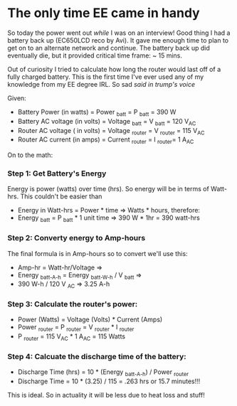 # The only time EE came in handy

So today the power went out _while_ I was on an interview! Good thing I had a battery back up (EC650LCD reco by Avi). It gave me enough time to plan to get on to an alternate network and continue. The battery back up did eventually die, but it provided critical time frame: ~ 15 mins.

Out of curiosity I tried to calculate how long the router would last off of a fully charged battery. This is the first time I've ever used any of my knowledge from my EE degree IRL. So sad *said in trump's voice*

Given:
- Battery Power (in watts) = Power <sub>batt</sub> = P <sub>batt</sub> = 390 W
- Battery AC voltage (in volts) = Voltage <sub>batt</sub> = V <sub>batt</sub> = 120 V<sub>AC</sub>
- Router AC voltage ( in volts) = Voltage <sub>router</sub> = V <sub>router</sub> = 115 V<sub>AC</sub>
- Router AC current (in amps) = Current <sub>router</sub> =  I <sub>router</sub>= 1 A<sub>AC</sub>

On to the math:

### Step 1: Get Battery's Energy
Energy is power (watts) over time (hrs). So energy will be in terms of Watt-hrs. This couldn't be easier than 
- Energy in Watt-hrs = Power * time => Watts * hours, therefore:
- Energy <sub>batt</sub> = P <sub>batt</sub> * 1 unit time => 390 W * 1hr = 390 watt-hrs


### Step 2: Converty energy to Amp-hours

The final formula is in Amp-hours so to convert we'll use this:
- Amp-hr = Watt-hr/Voltage =>
- Energy <sub>batt-A-h</sub> = Energy <sub>batt-W-h</sub> / V <sub>batt</sub> =>
- 390 W-h / 120 V <sub>AC</sub> => 3.25 A-h

### Step 3: Calculate the router's power:
- Power (Watts) = Voltage (Volts) * Current (Amps)
- Power <sub>router</sub> = P <sub>router</sub> = V <sub>router</sub> * I <sub>router</sub>
- P <sub>router</sub> = 115 V<sub>AC</sub> * 1 A<sub>AC</sub> = 115 Watts

### Step 4: Calcuate the discharge time of the battery:
- Discharge Time (hrs) = 10 * (Energy <sub>batt-A-h</sub>) / Power <sub>router</sub>
- Discharge Time = 10 * (3.25) / 115 = .263 hrs or 15.7 minutes!!!

This is ideal. So in actuality it will be less due to heat loss and stuff!

